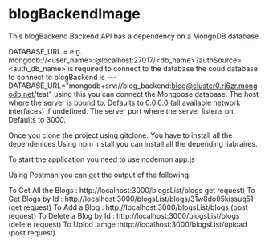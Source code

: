 # blogBackendImage


This blogBackend Backend API has a dependency on a MongoDB database.

DATABASE_URL = e.g. mongodb://<user_name>:@localhost:27017/<db_name>?authSource=<auth_db_name> is required to connect to the database the coud database to connect to blogBackend is ---DATABASE_URL="mongodb+srv://blog_backend:blog@cluster0.rj6zr.mongodb.net/test" using this you can connect the Mongoose database. The host where the server is bound to. Defaults to 0.0.0.0 (all available network interfaces) if undefined. The server port where the server listens on. Defaults to 3000.

Once you clone the project using gitclone. You have to install all the dependenices Using npm install you can install all the depending liabraires.

To start the application you need to use nodemon app.js

Using Postman you can get the output of the following:

To Get All the Blogs : http://localhost:3000/blogsList/blogs get request)
To Get Blogs by Id : http://localhost:3000/blogsList/blogs/31w8do05kissuq51 (get request)
To Add a Blog : http://localhost:3000/blogsList/blogs (post request)
To Delete a Blog by Id : http://localhost:3000/blogsList/blogs (delete request)
To Uplod Iamge :http://localhost:3000/blogsList/upload (post request)
